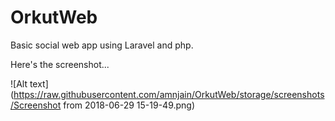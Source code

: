 # OrkutWeb

Basic social web app using Laravel and php.

Here's the screenshot...

![Alt text] (https://raw.githubusercontent.com/amnjain/OrkutWeb/storage/screenshots/Screenshot from 2018-06-29 15-19-49.png)
